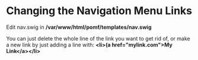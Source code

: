 # Changing the Navigation Menu Links

Edit nav.swig in **/var/www/html/pomf/templates/nav.swig**

You can just delete the whole line of the link you want to get rid of, or make a new link by just adding a line with: **&lt;li&gt;(a href=&quot;mylink.com&quot;&gt;My Link&lt;/a&gt;&lt;/li&gt;**